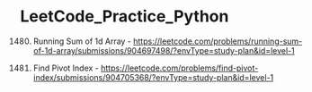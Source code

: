 # LeetCode_Practice_Python

1480. Running Sum of 1d Array - https://leetcode.com/problems/running-sum-of-1d-array/submissions/904697498/?envType=study-plan&id=level-1


724. Find Pivot Index - https://leetcode.com/problems/find-pivot-index/submissions/904705368/?envType=study-plan&id=level-1
